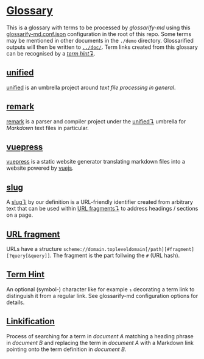 # [Glossary](#glossary)

This is a glossary with terms to be processed by *glossarify-md* using this
[glossarify-md.conf.json][1] configuration in the root
of this repo. Some terms may be mentioned in other documents in the `./demo`
directory. Glossarified outputs will then be written to [`../doc/`][2].
Term links created from this glossary can be recognised by a *[term hint↴][3]*.

## [unified](#unified)

[unified] is an umbrella project around *text file processing in general*.

[unified]: https://unifiedjs.com

## [remark](#remark)

[remark] is a parser and compiler project under the [unified↴][4] umbrella for *Markdown* text files in particular.

[remark]: https://github.com/remarkjs/remark

## [vuepress](#vuepress)

[vuepress] is a static website generator translating markdown files into a website powered by [vuejs].

[vuejs]: https://vuejs.org

[vuepress]: https://vuepress.vuejs.org

## [slug](#slug)

A [slug↴][5] by our definition is a URL-friendly identifier created from arbitrary text that can be used within [URL fragments↴][6] to address headings / sections on a page.

## [URL fragment](#url-fragment)

<!-- Aliases: URL fragments -->

URLs have a structure `scheme://domain.topleveldomain[/path][#fragment][?query[&query]]`. The fragment is the part follwing the `#` (URL hash).

## [Term Hint](#term-hint)

An optional (symbol-) character like for example `↴` decorating a term link to distinguish it from a regular link.
See glossarify-md configuration options for details.

## [Linkification](#linkification)

Process of searching for a term in *document A* matching a heading phrase in
*document B* and replacing the term in *document A* with a Markdown link pointing
onto the term definition in *document B*.

[1]: ../glossarify-md.conf.json

[2]: ../doc/

[3]: #term-hint "An optional (symbol-) character like for example ↴ decorating a term link to distinguish it from a regular link."

[4]: #unified "unified is an umbrella project around text file processing in general."

[5]: #slug "A slug by our definition is a URL-friendly identifier created from arbitrary text that can be used within URL fragments to address headings / sections on a page."

[6]: #url-fragment "URLs have a structure scheme://domain.topleveldomain[/path][#fragment][?query[&query]]."
